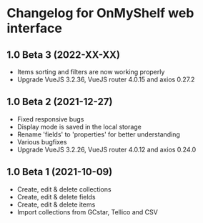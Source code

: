 # Changelog for OnMyShelf web interface

## 1.0 Beta 3 (2022-XX-XX)
- Items sorting and filters are now working properly
- Upgrade VueJS 3.2.36, VueJS router 4.0.15 and axios 0.27.2

## 1.0 Beta 2 (2021-12-27)
- Fixed responsive bugs
- Display mode is saved in the local storage
- Rename 'fields' to 'properties' for better understanding
- Various bugfixes
- Upgrade VueJS 3.2.26, VueJS router 4.0.12 and axios 0.24.0

## 1.0 Beta 1 (2021-10-09)
- Create, edit & delete collections
- Create, edit & delete fields
- Create, edit & delete items
- Import collections from GCstar, Tellico and CSV
